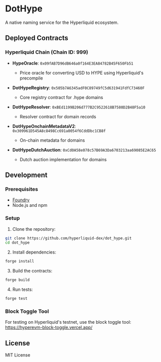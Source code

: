 # DotHype

A native naming service for the Hyperliquid ecosystem.

## Deployed Contracts

### Hyperliquid Chain (Chain ID: 999)

- **HypeOracle**: `0x09fAB7D96dB646a0f164E3EA84782B45F650Fb51`

  - Price oracle for converting USD to HYPE using Hyperliquid's precompile

- **DotHypeRegistry**: `0x505b7A6345adF0C89749fC5d631941FdfC73460F`

  - Core registry contract for .hype domains

- **DotHypeResolver**: `0xBEd1199B206d777B2C9522618B7580D2B48F5a10`

  - Resolver contract for domain records

- **DotHypeOnchainMetadataV2**: `0x309961D545A8c8498Cc691a0054f6CddDbc1CB8f`

  - On-chain metadata for domains

- **DotHypeDutchAuction**: `0xCd0A58e078c57B69A3Da6703213aa69085E2AC65`
  - Dutch auction implementation for domains

## Development

### Prerequisites

- [Foundry](https://book.getfoundry.sh/getting-started/installation)
- Node.js and npm

### Setup

1. Clone the repository:

```bash
git clone https://github.com/hyperliquid-dex/dot_hype.git
cd dot_hype
```

2. Install dependencies:

```bash
forge install
```

3. Build the contracts:

```bash
forge build
```

4. Run tests:

```bash
forge test
```

### Block Toggle Tool

For testing on Hyperliquid's testnet, use the block toggle tool:
https://hyperevm-block-toggle.vercel.app/

## License

MIT License
